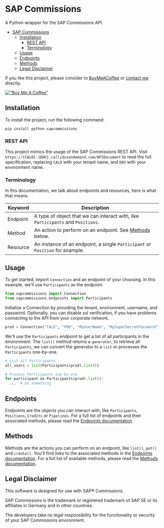 # SAP Commissions

A Python wrapper for the SAP Commissions API.

- [SAP Commissions](#sap-commissions)
  - [Installation](#installation)
    - [REST API](#rest-api)
    - [Terminology](#terminology)
  - [Usage](#usage)
  - [Endpoints](#endpoints)
  - [Methods](#methods)
  - [Legal Disclaimer](#legal-disclaimer)

If you like this project, please consider to [BuyMeACoffee](https://www.buymeacoffee.com/niro1987) or
[contact me](mailto:niels.perfors1987@gmail.com) directly.

[!["Buy Me A Coffee"](https://www.buymeacoffee.com/assets/img/custom_images/orange_img.png)](https://www.buymeacoffee.com/niro1987)

## Installation

To install the project, run the following command:

```text
pip install python-sapcommissions
```

### REST API

This project mimics the usage of the SAP Commissions REST API. Visit
`https://{CALD}-{ENV}.callidusondemand.com/APIDocument` to read the full specification, replacing `CALD` with your
tenant name, and `ENV` with your environment name.

### Terminology

In this documentation, we talk about endpoints and resources, here is what that means.

| Keyword  | Description                                                                      |
| -------- | -------------------------------------------------------------------------------- |
| Endpoint | A type of object that we can interact with, like `Participants` and `Positions`. |
| Method   | An action to perform on an endpoint. See [Methods](#methods) below.              |
| Resource | An instance of an endpoint, a single `Participant` or `Position` for example.    |

## Usage

To get started, import `Connection` and an endpoint of your choosing. In this example, we'll use `Participants` as the
endpoint.

```py
from sapcommissions import Connection
from sapcommissions.endpoints import Participants
```

Initialize a Connection by providing the tenant, environment, username, and password. Optionally, you can disable ssl
verification, if you have problems connecting to the API from your corporate network.

```python
prod = Connection("CALD", "PRD", "MyUserName", "MySuperSecretPassword", verify_ssl=False)
```

We'll use the `Participants` endpoint to get a list of all participants in the environment. The `list()` method returns
a `generator`, to retrieve all `Participants`, we can convert the generator to a `list` or processes the `Participants`
one-by-one.

```py
# List all Participants
all_users = list(Participants(prod).list())

# Process Participants one-by-one
for participant in Participants(prod).list():
  ...  # Do something
```

## Endpoints

Endpoints are the objects you can interact with, like `Participants`, `Positions`, `Credits` or `Pipelines`. For a full
list of endpoints and their associated methods, please read the [Endpoints documentation](ENDPOINTS.md).

## Methods

Methods are the actions you can perform on an endpoint, like `list()`, `get()` and `create()`. You'll find links to the
associated methods in the [Endpoints documentation](ENDPOINTS.md). For a full list of available methods, please read the
[Methods documentation](METHODS.md).

## Legal Disclaimer

This software is designed for use with SAP® Commissions.

SAP Commissions is the trademark or registered trademark of SAP SE or its affiliates in Germany and in other countries.

The developers take no legal responsibility for the functionality or security of your SAP Commissions environment.
